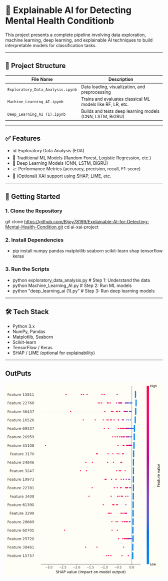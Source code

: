 # 🧠 Explainable AI for Detecting Mental Health Conditionb

This project presents a complete pipeline involving data exploration, machine learning, deep learning, and explainable AI techniques to build interpretable models for classification tasks.

---

## 📂 Project Structure

| File Name                         | Description                                                |
|-----------------------------------|------------------------------------------------------------|
| `Exploratory_Data_Analysis.ipynb` | Data loading, visualization, and preprocessing             |
| `Machine_Learning_AI.ipynb`       | Trains and evaluates classical ML models like RF, LR, etc. |
| `Deep_Learning_AI (1).ipynb`      | Builds and tests deep learning models (CNN, LSTM, BiGRU)   |

---

## ✅ Features

- 📊 Exploratory Data Analysis (EDA)
- 🧪 Traditional ML Models (Random Forest, Logistic Regression, etc.)
- 🤖 Deep Learning Models (CNN, LSTM, BiGRU)
- 📈 Performance Metrics (accuracy, precision, recall, F1-score)
- 🧾 (Optional) XAI support using SHAP, LIME, etc.

---

## 🚀 Getting Started

### 1. Clone the Repository

git clone https://github.com/Bijoy78199/Explainable-AI-for-Detecting-Mental-Health-Condition.git
cd ai-xai-project

### 2. Install Dependencies
- pip install numpy pandas matplotlib seaborn scikit-learn shap tensorflow keras

### 3. Run the Scripts
- python exploratory_data_analysis.py       # Step 1: Understand the data
- python Machine_Learning_AI.py             # Step 2: Run ML models
- python "deep_learning_ai (1).py"          # Step 3: Run deep learning models

---

## 🛠️ Tech Stack
- Python 3.x
- NumPy, Pandas
- Matplotlib, Seaborn
- Scikit-learn
- TensorFlow / Keras
- SHAP / LIME (optional for explainability)

---

## OutPuts
![SHAP Summary](SHAP_Summary.png)
